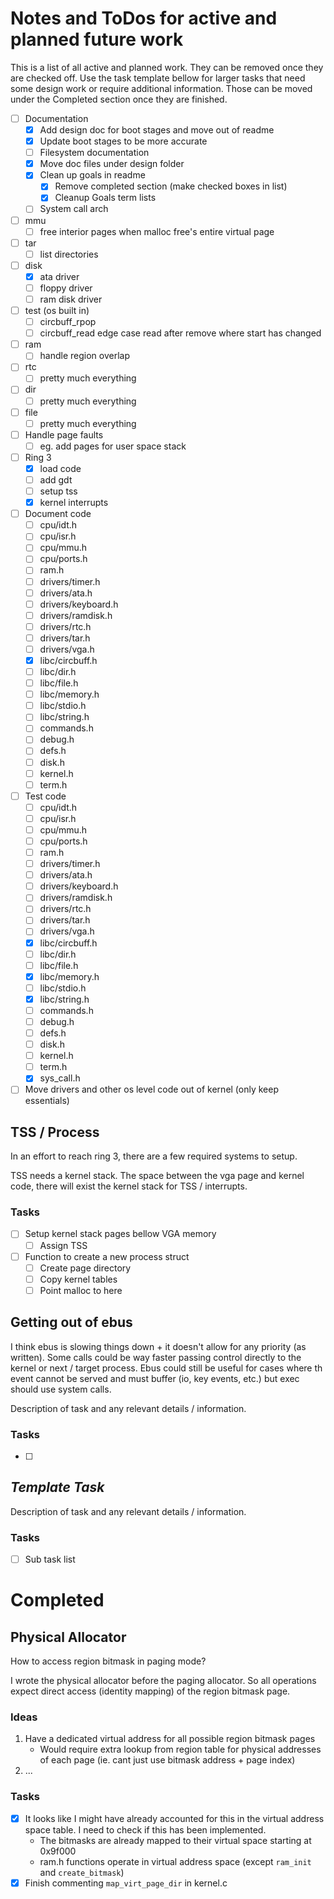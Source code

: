 # Notes and ToDos for active and planned future work

This is a list of all active and planned work. They can be removed once they are
checked off. Use the task template bellow for larger tasks that need some design
work or require additional information. Those can be moved under the Completed
section once they are finished.

- [ ] Documentation
  - [x] Add design doc for boot stages and move out of readme
  - [x] Update boot stages to be more accurate
  - [ ] Filesystem documentation
  - [x] Move doc files under design folder
  - [x] Clean up goals in readme
    - [x] Remove completed section (make checked boxes in list)
    - [x] Cleanup Goals term lists
  - [ ] System call arch
- [ ] mmu
  - [ ] free interior pages when malloc free's entire virtual page
- [ ] tar
  - [ ] list directories
- [ ] disk
  - [x] ata driver
  - [ ] floppy driver
  - [ ] ram disk driver
- [ ] test (os built in)
  - [ ] circbuff_rpop
  - [ ] circbuff_read edge case read after remove where start has changed
- [ ] ram
  - [ ] handle region overlap
- [ ] rtc
  - [ ] pretty much everything
- [ ] dir
  - [ ] pretty much everything
- [ ] file
  - [ ] pretty much everything
- [ ] Handle page faults
  - [ ] eg. add pages for user space stack
- [ ] Ring 3
  - [x] load code
  - [ ] add gdt
  - [ ] setup tss
  - [x] kernel interrupts
- [ ] Document code
  - [ ] cpu/idt.h
  - [ ] cpu/isr.h
  - [ ] cpu/mmu.h
  - [ ] cpu/ports.h
  - [ ] ram.h
  - [ ] drivers/timer.h
  - [ ] drivers/ata.h
  - [ ] drivers/keyboard.h
  - [ ] drivers/ramdisk.h
  - [ ] drivers/rtc.h
  - [ ] drivers/tar.h
  - [ ] drivers/vga.h
  - [x] libc/circbuff.h
  - [ ] libc/dir.h
  - [ ] libc/file.h
  - [ ] libc/memory.h
  - [ ] libc/stdio.h
  - [ ] libc/string.h
  - [ ] commands.h
  - [ ] debug.h
  - [ ] defs.h
  - [ ] disk.h
  - [ ] kernel.h
  - [ ] term.h
- [ ] Test code
  - [ ] cpu/idt.h
  - [ ] cpu/isr.h
  - [ ] cpu/mmu.h
  - [ ] cpu/ports.h
  - [ ] ram.h
  - [ ] drivers/timer.h
  - [ ] drivers/ata.h
  - [ ] drivers/keyboard.h
  - [ ] drivers/ramdisk.h
  - [ ] drivers/rtc.h
  - [ ] drivers/tar.h
  - [ ] drivers/vga.h
  - [x] libc/circbuff.h
  - [ ] libc/dir.h
  - [ ] libc/file.h
  - [x] libc/memory.h
  - [ ] libc/stdio.h
  - [x] libc/string.h
  - [ ] commands.h
  - [ ] debug.h
  - [ ] defs.h
  - [ ] disk.h
  - [ ] kernel.h
  - [ ] term.h
  - [x] sys_call.h
- [ ] Move drivers and other os level code out of kernel (only keep essentials)

## TSS / Process

In an effort to reach ring 3, there are a few required systems to setup.

TSS needs a kernel stack. The space between the vga page and kernel code, there
will exist the kernel stack for TSS / interrupts.

### Tasks

- [ ] Setup kernel stack pages bellow VGA memory
  - [ ] Assign TSS
- [ ] Function to create a new process struct
  - [ ] Create page directory
  - [ ] Copy kernel tables
  - [ ] Point malloc to here

## Getting out of ebus

I think ebus is slowing things down + it doesn't allow for any priority (as
written). Some calls could be way faster passing control directly to the kernel
or next / target process. Ebus could still be useful for cases where th event
cannot be served and must buffer (io, key events, etc.) but exec should use
system calls.

Description of task and any relevant details / information.

### Tasks

- [ ] 

## _Template Task_

Description of task and any relevant details / information.

### Tasks

- [ ] Sub task list

# Completed

## Physical Allocator

How to access region bitmask in paging mode?

I wrote the physical allocator before the paging allocator. So all operations
expect direct access (identity mapping) of the region bitmask page.

### Ideas

1. Have a dedicated virtual address for all possible region bitmask pages
   - Would require extra lookup from region table for physical addresses of each
     page (ie. cant just use bitmask address + page index)
2. ...

### Tasks

- [x] It looks like I might have already accounted for this in the virtual
  address space table. I need to check if this has been implemented.
  - The bitmasks are already mapped to their virtual space starting at 0x9f000
  - ram.h functions operate in virtual address space (except `ram_init` and `create_bitmask`)
- [x] Finish commenting `map_virt_page_dir` in kernel.c
